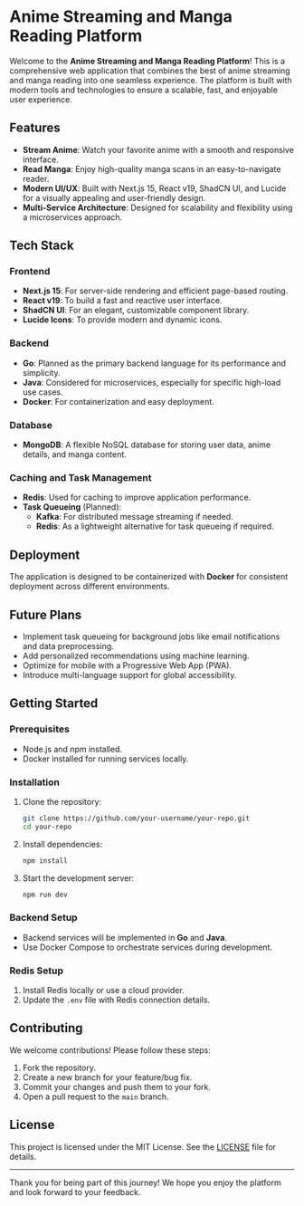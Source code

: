 # Anime Streaming and Manga Reading Platform

Welcome to the **Anime Streaming and Manga Reading Platform**! This is a comprehensive web application that combines the best of anime streaming and manga reading into one seamless experience. The platform is built with modern tools and technologies to ensure a scalable, fast, and enjoyable user experience.

## Features

- **Stream Anime**: Watch your favorite anime with a smooth and responsive interface.
- **Read Manga**: Enjoy high-quality manga scans in an easy-to-navigate reader.
- **Modern UI/UX**: Built with Next.js 15, React v19, ShadCN UI, and Lucide for a visually appealing and user-friendly design.
- **Multi-Service Architecture**: Designed for scalability and flexibility using a microservices approach.

## Tech Stack

### **Frontend**

- **Next.js 15**: For server-side rendering and efficient page-based routing.
- **React v19**: To build a fast and reactive user interface.
- **ShadCN UI**: For an elegant, customizable component library.
- **Lucide Icons**: To provide modern and dynamic icons.

### **Backend**

- **Go**: Planned as the primary backend language for its performance and simplicity.
- **Java**: Considered for microservices, especially for specific high-load use cases.
- **Docker**: For containerization and easy deployment.

### **Database**

- **MongoDB**: A flexible NoSQL database for storing user data, anime details, and manga content.

### **Caching and Task Management**

- **Redis**: Used for caching to improve application performance.
- **Task Queueing** (Planned):
  - **Kafka**: For distributed message streaming if needed.
  - **Redis**: As a lightweight alternative for task queueing if required.

## Deployment

The application is designed to be containerized with **Docker** for consistent deployment across different environments.

## Future Plans

- Implement task queueing for background jobs like email notifications and data preprocessing.
- Add personalized recommendations using machine learning.
- Optimize for mobile with a Progressive Web App (PWA).
- Introduce multi-language support for global accessibility.

## Getting Started

### **Prerequisites**

- Node.js and npm installed.
- Docker installed for running services locally.

### **Installation**

1. Clone the repository:
   ```bash
   git clone https://github.com/your-username/your-repo.git
   cd your-repo
   ```
2. Install dependencies:
   ```bash
   npm install
   ```
3. Start the development server:
   ```bash
   npm run dev
   ```

### **Backend Setup**

- Backend services will be implemented in **Go** and **Java**.
- Use Docker Compose to orchestrate services during development.

### **Redis Setup**

1. Install Redis locally or use a cloud provider.
2. Update the `.env` file with Redis connection details.

## Contributing

We welcome contributions! Please follow these steps:

1. Fork the repository.
2. Create a new branch for your feature/bug fix.
3. Commit your changes and push them to your fork.
4. Open a pull request to the `main` branch.

## License

This project is licensed under the MIT License. See the [LICENSE](./LICENSE) file for details.

---

Thank you for being part of this journey! We hope you enjoy the platform and look forward to your feedback.
